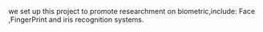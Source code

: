 we set up this project to promote researchment on biometric,include: Face ,FingerPrint and iris recognition systems.